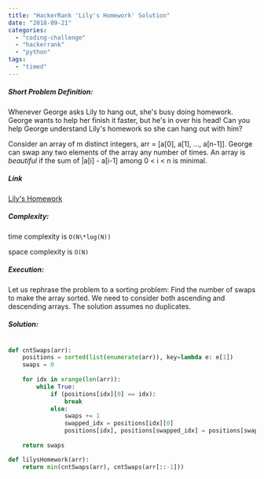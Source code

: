 ```yaml
---
title: "HackerRank 'Lily's Homework' Solution"
date: "2018-09-21"
categories: 
  - "coding-challenge"
  - "hackerrank"
  - "python"
tags: 
  - "timed"
---
```


##### Short Problem Definition:

Whenever George asks Lily to hang out, she's busy doing homework. George wants to help her finish it faster, but he's in over his head! Can you help George understand Lily's homework so she can hang out with him?

Consider an array of m distinct integers, arr = \[a\[0\], a\[1\], ..., a\[n-1\]\]. George can swap any two elements of the array any number of times. An array is _beautiful_ if the sum of |a\[i\] - a\[i-1\] among 0 < i < n is minimal.

##### Link

[Lily's Homework](https://www.hackerrank.com/challenges/lilys-homework)

##### Complexity:

time complexity is `O(N\*log(N))`

space complexity is `O(N)`

##### Execution:

Let us rephrase the problem to a sorting problem: Find the number of swaps to make the array sorted. We need to consider both ascending and descending arrays. The solution assumes no duplicates.

##### Solution:

```python

def cntSwaps(arr):
    positions = sorted(list(enumerate(arr)), key=lambda e: e[1])
    swaps = 0
    
    for idx in xrange(len(arr)):
        while True:
            if (positions[idx][0] == idx):
                break
            else:
                swaps += 1
                swapped_idx = positions[idx][0]
                positions[idx], positions[swapped_idx] = positions[swapped_idx], positions[idx]
    
    return swaps

def lilysHomework(arr):
    return min(cntSwaps(arr), cntSwaps(arr[::-1]))
```
